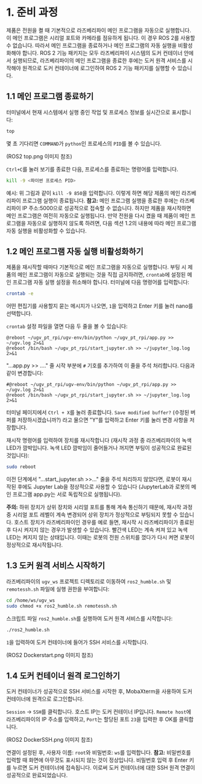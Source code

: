 # 1. 준비 과정
제품은 전원을 켤 때 기본적으로 라즈베리파이 메인 프로그램을 자동으로 실행합니다. 이 메인 프로그램은 시리얼 포트와 카메라를 점유하게 됩니다. 이 경우 ROS 2를 사용할 수 없습니다. 따라서 메인 프로그램을 종료하거나 메인 프로그램의 자동 실행을 비활성화해야 합니다. ROS 2 기능 패키지는 모두 라즈베리파이 시스템의 도커 컨테이너 안에서 실행되므로, 라즈베리파이의 메인 프로그램을 종료한 후에는 도커 원격 서비스를 시작해야 원격으로 도커 컨테이너에 로그인하여 ROS 2 기능 패키지를 실행할 수 있습니다.

## 1.1 메인 프로그램 종료하기
터미널에서 현재 시스템에서 실행 중인 작업 및 프로세스 정보를 실시간으로 표시합니다:

```bash
top
```
몇 초 기다리면 `COMMAND`가 `python`인 프로세스의 `PID`를 볼 수 있습니다.

(ROS2 top.png 이미지 참조)

`Ctrl+C`를 눌러 보기를 종료한 다음, 프로세스를 종료하는 명령어를 입력합니다.

```bash
kill -9 <파이썬 프로세스 PID>
```
예시: 위 그림과 같이 `kill -9 850`을 입력합니다. 이렇게 하면 해당 제품의 메인 라즈베리파이 프로그램 실행이 종료됩니다. **참고:** 메인 프로그램 실행을 종료한 후에는 라즈베리파이 IP 주소:5000으로 성공적으로 접속할 수 없습니다. 하지만 제품을 재시작하면 메인 프로그램은 여전히 자동으로 실행됩니다. 만약 전원을 다시 켰을 때 제품이 메인 프로그램을 자동으로 실행하지 않도록 하려면, 다음 섹션 1.2의 내용에 따라 메인 프로그램 자동 실행을 비활성화할 수 있습니다.

## 1.2 메인 프로그램 자동 실행 비활성화하기
제품을 재시작할 때마다 기본적으로 메인 프로그램을 자동으로 실행합니다. 부팅 시 제품의 메인 프로그램이 자동으로 실행되는 것을 직접 금지하려면, `crontab`에 설정된 메인 프로그램 자동 실행 설정을 취소해야 합니다. 터미널에 다음 명령어를 입력합니다:

```bash
crontab -e
```
어떤 편집기를 사용할지 묻는 메시지가 나오면, `1`을 입력하고 Enter 키를 눌러 nano를 선택합니다.

`crontab` 설정 파일을 열면 다음 두 줄을 볼 수 있습니다:

```
@reboot ~/ugv_pt_rpi/ugv-env/bin/python ~/ugv_pt_rpi/app.py >> ~/ugv.log 2>&1
@reboot /bin/bash ~/ugv_pt_rpi/start_jupyter.sh >> ~/jupyter_log.log 2>&1
```
"...app.py >> ...." 줄 시작 부분에 `#` 기호를 추가하여 이 줄을 주석 처리합니다. 다음과 같이 변경합니다:

```
#@reboot ~/ugv_pt_rpi/ugv-env/bin/python ~/ugv_pt_rpi/app.py >> ~/ugv.log 2>&1
@reboot /bin/bash ~/ugv_pt_rpi/start_jupyter.sh >> ~/jupyter_log.log 2>&1
```
터미널 페이지에서 `Ctrl + X`를 눌러 종료합니다. `Save modified buffer?` (수정된 버퍼를 저장하시겠습니까?) 라고 물으면 "Y"를 입력하고 Enter 키를 눌러 변경 사항을 저장합니다.

재시작 명령어를 입력하여 장치를 재시작합니다 (재시작 과정 중 라즈베리파이의 녹색 LED가 깜박입니다. 녹색 LED 깜박임이 줄어들거나 꺼지면 부팅이 성공적으로 완료된 것입니다):

```bash
sudo reboot
```
이전 단계에서 "...start_jupyter.sh >>..." 줄을 주석 처리하지 않았다면, 로봇이 재시작된 후에도 Jupyter Lab을 정상적으로 사용할 수 있습니다 (JupyterLab과 로봇의 메인 프로그램 app.py는 서로 독립적으로 실행됩니다).

**주의:** 하위 장치가 상위 장치와 시리얼 포트를 통해 계속 통신하기 때문에, 재시작 과정 중 시리얼 포트 레벨이 계속 변경되어 상위 장치가 정상적으로 부팅되지 못할 수 있습니다. 호스트 장치가 라즈베리파이인 경우를 예로 들면, 재시작 시 라즈베리파이가 종료된 후 다시 켜지지 않는 경우가 발생할 수 있습니다. 빨간색 LED는 계속 켜져 있고 녹색 LED는 켜지지 않는 상태입니다. 이때는 로봇의 전원 스위치를 껐다가 다시 켜면 로봇이 정상적으로 재시작됩니다.

## 1.3 도커 원격 서비스 시작하기
라즈베리파이의 `ugv_ws` 프로젝트 디렉토리로 이동하여 `ros2_humble.sh` 및 `remotessh.sh` 파일에 실행 권한을 부여합니다:

```bash
cd /home/ws/ugv_ws
sudo chmod +x ros2_humble.sh remotessh.sh
```
스크립트 파일 `ros2_humble.sh`를 실행하여 도커 원격 서비스를 시작합니다:

```bash
./ros2_humble.sh
```
`1`을 입력하여 도커 컨테이너에 들어가 SSH 서비스를 시작합니다.

(ROS2 Dockerstart.png 이미지 참조)

## 1.4 도커 컨테이너 원격 로그인하기
도커 컨테이너가 성공적으로 SSH 서비스를 시작한 후, MobaXterm을 사용하여 도커 컨테이너에 원격으로 로그인합니다.

`Session` → `SSH`를 클릭합니다. 호스트 IP는 도커 컨테이너 IP입니다. `Remote host`에 라즈베리파이의 IP 주소를 입력하고, `Port`는 할당된 포트 `23`을 입력한 후 OK를 클릭합니다.

(ROS2 DockerSSH.png 이미지 참조)

연결이 설정된 후, 사용자 이름: `root`와 비밀번호: `ws`를 입력합니다. **참고:** 비밀번호를 입력할 때 화면에 아무것도 표시되지 않는 것이 정상입니다. 비밀번호 입력 후 Enter 키를 누르면 도커 컨테이너에 접속됩니다. 이로써 도커 컨테이너에 대한 SSH 원격 연결이 성공적으로 완료되었습니다.


 
